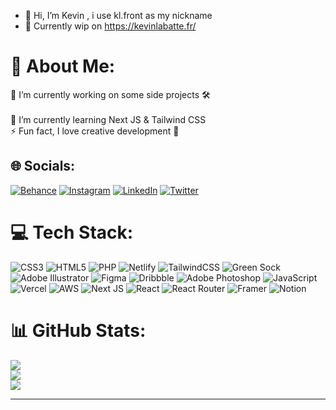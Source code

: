 - 👋  Hi, I’m Kevin , i use kl.front as my nickname
- 👀 Currently wip on https://kevinlabatte.fr/

# 💫 About Me:
🔭 I’m currently working on some side projects 🛠<br><br>🌱 I’m currently learning Next JS & Tailwind CSS<br>⚡ Fun fact, I love creative development 🤤


## 🌐 Socials:
[![Behance](https://img.shields.io/badge/Behance-1769ff?logo=behance&logoColor=white)](https://behance.net/Kevinlabatte) [![Instagram](https://img.shields.io/badge/Instagram-%23E4405F.svg?logo=Instagram&logoColor=white)](https://instagram.com/kl.front) [![LinkedIn](https://img.shields.io/badge/LinkedIn-%230077B5.svg?logo=linkedin&logoColor=white)](https://linkedin.com/in/Kevinlabatte) [![Twitter](https://img.shields.io/badge/Twitter-%231DA1F2.svg?logo=Twitter&logoColor=white)](https://twitter.com/Kvn_lb) 

# 💻 Tech Stack:
![CSS3](https://img.shields.io/badge/css3-%231572B6.svg?style=for-the-badge&logo=css3&logoColor=white) ![HTML5](https://img.shields.io/badge/html5-%23E34F26.svg?style=for-the-badge&logo=html5&logoColor=white) ![PHP](https://img.shields.io/badge/php-%23777BB4.svg?style=for-the-badge&logo=php&logoColor=white) ![Netlify](https://img.shields.io/badge/netlify-%23000000.svg?style=for-the-badge&logo=netlify&logoColor=#00C7B7) ![TailwindCSS](https://img.shields.io/badge/tailwindcss-%2338B2AC.svg?style=for-the-badge&logo=tailwind-css&logoColor=white) ![Green Sock](https://img.shields.io/badge/green%20sock-88CE02?style=for-the-badge&logo=greensock&logoColor=white) ![Adobe Illustrator](https://img.shields.io/badge/adobeillustrator-%23FF9A00.svg?style=for-the-badge&logo=adobeillustrator&logoColor=white) 	![Figma](https://img.shields.io/badge/figma-%23F24E1E.svg?style=for-the-badge&logo=figma&logoColor=white) ![Dribbble](https://img.shields.io/badge/Dribbble-EA4C89?style=for-the-badge&logo=dribbble&logoColor=white) ![Adobe Photoshop](https://img.shields.io/badge/adobephotoshop-%2331A8FF.svg?style=for-the-badge&logo=adobephotoshop&logoColor=white) ![JavaScript](https://img.shields.io/badge/javascript-%23323330.svg?style=for-the-badge&logo=javascript&logoColor=%23F7DF1E)
![Vercel](https://img.shields.io/badge/vercel-%23000000.svg?style=for-the-badge&logo=vercel&logoColor=white) ![AWS](https://img.shields.io/badge/AWS-%23FF9900.svg?style=for-the-badge&logo=amazon-aws&logoColor=white) ![Next JS](https://img.shields.io/badge/Next-black?style=for-the-badge&logo=next.js&logoColor=white) ![React](https://img.shields.io/badge/react-%2320232a.svg?style=for-the-badge&logo=react&logoColor=%2361DAFB) ![React Router](https://img.shields.io/badge/React_Router-CA4245?style=for-the-badge&logo=react-router&logoColor=white) ![Framer](https://img.shields.io/badge/Framer-black?style=for-the-badge&logo=framer&logoColor=blue) ![Notion](https://img.shields.io/badge/Notion-%23000000.svg?style=for-the-badge&logo=notion&logoColor=white)



# 📊 GitHub Stats:
![](https://github-readme-stats.vercel.app/api?username=by-kvn&theme=dark&hide_border=false&include_all_commits=true&count_private=true)<br/>
![](https://github-readme-streak-stats.herokuapp.com/?user=by-kvn&theme=dark&hide_border=false)<br/>
![](https://github-readme-stats.vercel.app/api/top-langs/?username=by-kvn&theme=dark&hide_border=false&include_all_commits=true&count_private=true&layout=compact)

<!--## 🐦 Latest Tweet
[![](https://gtce.itsvg.in/api?username=kl.front)](https://github.com/VishwaGauravIn/github-twitter-card-embed)-->

---
<!--[![](https://visitcount.itsvg.in/api?id=by-kvn&icon=5&color=12)](https://visitcount.itsvg.in)-->

<!-- Proudly created with GPRM ( https://gprm.itsvg.in ) -->





<!---
By-Kvn/By-Kvn is a ✨ special ✨ repository because its `README.md` (this file) appears on your GitHub profile.
You can click the Preview link to take a look at your changes.
--->
